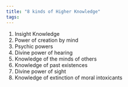 ```yaml
---
title: "8 kinds of Higher Knowledge"
tags: 
---
```

1. Insight Knowledge 
2. Power of creation by mind 
3. Psychic powers 
4. Divine power of hearing 
5. Knowledge of the minds of others 
6. Knowledge of past existences 
7. Divine power of sight 
8. Knowledge of extinction of moral intoxicants